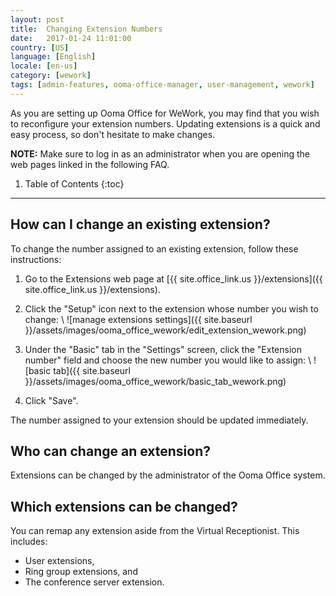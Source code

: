 ```yaml
---
layout: post
title:  Changing Extension Numbers
date:   2017-01-24 11:01:00
country: [US]
language: [English]
locale: [en-us]
category: [wework]
tags: [admin-features, ooma-office-manager, user-management, wework]
---
```


As you are setting up Ooma Office for WeWork, you may find that you wish to reconfigure your extension numbers. Updating extensions is a quick and easy process, so don't hesitate to make changes.

**NOTE:** Make sure to log in as an administrator when you are opening the web pages linked in the following FAQ.

1. Table of Contents
{:toc}
* * *

## How can I change an existing extension?

To change the number assigned to an existing extension, follow these instructions:

1. Go to the Extensions web page at [{{ site.office_link.us }}/extensions]({{ site.office_link.us }}/extensions).
2. Click the "Setup" icon next to the extension whose number you wish to change: \\
   ![manage extensions settings]({{ site.baseurl }}/assets/images/ooma_office_wework/edit_extension_wework.png)

3. Under the "Basic" tab in the "Settings" screen, click the "Extension number" field and choose the new number you would like to assign: \\
   ![basic tab]({{ site.baseurl }}/assets/images/ooma_office_wework/basic_tab_wework.png)

4. Click "Save".

The number assigned to your extension should be updated immediately.

## Who can change an extension?

Extensions can be changed by the administrator of the Ooma Office system.

## Which extensions can be changed?

You can remap any extension aside from the Virtual Receptionist. This includes:

* User extensions,
* Ring group extensions, and
* The conference server extension.